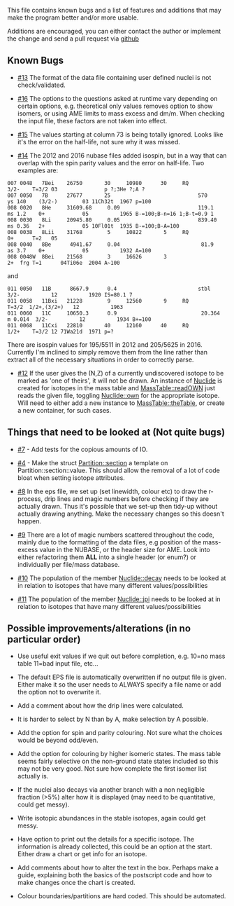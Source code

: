 This file contains known bugs and a list of features and additions that may make the program better and/or more usable.

Additions are encouraged, you can either contact the author or implement the change and send a pull request via [github](https://github.com/php1ic/inch)

## Known Bugs

- [#13](https://github.com/php1ic/inch/issues/13) The format of the data file containing user defined nuclei is not check/validated.

- [#16](https://github.com/php1ic/inch/issues/16) The options to the questions asked at runtime vary depending on certain options, e.g. theoretical only values removes option to show isomers, or using AME limits to mass excess and dm/m.
When checking the input file, these factors are not taken into effect.

- [#15](https://github.com/php1ic/inch/issues/15) The values starting at column 73 is being totally ignored. Looks like it's the error on the half-life, not sure why it was missed.

- [#14](https://github.com/php1ic/inch/issues/14) The 2012 and 2016 nubase files added isospin, but in a way that can overlap with the spin parity values and the error on half-life.
Two examples are:

```
007 0048   7Bei    26750       30     10980      30     RQ                     3/2-    T=3/2 03               p ?;3He ?;A ?
007 0050   7B      27677       25                            570     ys 140    (3/2-)        03 11Ch32t  1967 p=100
008 0020   8He     31609.68     0.09                         119.1   ms 1.2    0+            05          1965 B-=100;B-n=16 1;B-t=0.9 1
008 0030   8Li     20945.80     0.05                         839.40  ms 0.36   2+            05 10Fl01t  1935 B-=100;B-A=100
008 0038   8Lii    31768        5     10822       5     RQ                     0+      T=2   05
008 0040   8Be      4941.67     0.04                          81.9   as 3.7    0+            05          1932 A=100
008 0048W  8Bei    21568        3     16626       3                            2+  frg T=1      04Ti06e  2004 A~100
```
and
```
011 0050   11B      8667.9      0.4                          stbl              3/2-          12          1920 IS=80.1 7
011 0058   11Bxi   21228        9     12560       9     RQ              T=3/2  1/2+,(3/2+)   12          1963
011 0060   11C     10650.3      0.9                           20.364  m 0.014  3/2-          12          1934 B+=100
011 0068   11Cxi   22810       40     12160      40     RQ                     1/2+    T=3/2 12 71Wa21d  1971 p=?
```
There are isospin values for 195/5511 in 2012 and 205/5625 in 2016.
Currently I'm inclined to simply remove them from the line rather than extract all of the necessary situations in order to correctly parse.

- [#12](https://github.com/php1ic/inch/issues/12) If the user gives the (N,Z) of a currently undiscovered isotope to be marked as 'one of theirs', it will not be drawn.
An instance of [Nuclide](include/nuclide.cpp) is created for isotopes in the mass table and [MassTable::readOWN](src/massTable.cpp#L185) just reads the given file, toggling [Nuclide::own](include/nuclide.hpp#L72) for the appropriate isotope.
Will need to either add a new instance to [MassTable::theTable](include/massTable.hpp#L51), or create a new container, for such cases.

## Things that need to be looked at (Not quite bugs)

- [#7](https://github.com/php1ic/inch/issues/7) - Add tests for the copious amounts of IO.

- [#4](https://github.com/php1ic/inch/issues/4) - Make the struct [Partition::section](src/partition.hpp#L35) a template on Partition::section::value.
This should allow the removal of a lot of code bloat when setting isotope attributes.

- [#8](https://github.com/php1ic/inch/issues/8) In the eps file, we set up (set linewidth, colour etc) to draw the r-process, drip lines and magic numbers before checking if they are actually drawn.
Thus it's possible that we set-up then tidy-up without actually drawing anything.
Make the necessary changes so this doesn't happen.

- [#9](https://github.com/php1ic/inch/issues/9) There are a lot of magic numbers scattered throughout the code, mainly due to the formatting of the data files, e.g position of the mass-excess value in the NUBASE, or the header size for AME.
Look into either refactoring them **ALL** into a single header (or enum?) or individually per file/mass database.

- [#10](https://github.com/php1ic/inch/issues/10) The population of the member [Nuclide::decay](src/nuclide.cpp#L437) needs to be looked at in relation to isotopes that have many different values/possibilities

- [#11](https://github.com/php1ic/inch/issues/11) The population of the member [Nuclide::jpi](src/nuclide.cpp#L87) needs to be looked at in relation to isotopes that have many different values/possibilities

## Possible improvements/alterations (in no particular order)

- Use useful exit values if we quit out before completion, e.g. 10=no mass table 11=bad input file, etc...

- The default EPS file is automatically overwritten if no output file is given.
Either make it so the user needs to ALWAYS specify a file name or add the option not to overwrite it.

- Add a comment about how the drip lines were calculated.

- It is harder to select by N than by A, make selection by A possible.

- Add the option for spin and parity colouring.
Not sure what the choices would be beyond odd/even.

- Add the option for colouring by higher isomeric states.
The mass table seems fairly selective on the non-ground state states included so this may not be very good.
Not sure how complete the first isomer list actually is.

- If the nuclei also decays via another branch with a non negligible fraction (>5%) alter how it is displayed (may need to be quantitative, could get messy).

- Write isotopic abundances in the stable isotopes, again could get messy.

- Have option to print out the details for a specific isotope.
The information is already collected, this could be an option at the start.
Either draw a chart or get info for an isotope.

- Add comments about how to alter the text in the box.
Perhaps make a guide, explaining both the basics of the postscript code and how to make changes once the chart is created.

- Colour boundaries/partitions are hard coded.
This should be automated.
